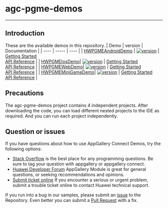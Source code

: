 # agc-pgme-demos
***
## Introduction
These are the available demos in this repository.
| Demo | version | Documentation |
| ---- | ----- | ---- |
| [HWPGMEAndroidDemo](./pgme-android-demo) | [![version](https://img.shields.io/badge/Release-13.7.1.300-yellow)](./pgme-android-demo) | [Getting Started](https://github.com/AppGalleryConnect/pgme-demos/wiki/%E5%8D%8E%E4%B8%BA%E5%A4%9A%E5%AA%92%E4%BD%93%E5%BC%95%E6%93%8E-PGME-ANDROID-SDK-DEMO%E4%BD%BF%E7%94%A8%E6%8C%87%E5%8D%97) <br/> [API Reference](https://developer.huawei.com/consumer/cn/doc/development/AppGallery-connect-Guides/gamemme-integratingsdk-android-0000001250838246) |
| [HWPGMEIosDemo](./pgme-ios-demo)| [![version](https://img.shields.io/badge/Release-13.7.1.300-yellow)](./pgme-ios-demo) | [Getting Started](https://github.com/AppGalleryConnect/pgme-demos/wiki/%E5%8D%8E%E4%B8%BA%E5%A4%9A%E5%AA%92%E4%BD%93%E5%BC%95%E6%93%8E-PGME-IOS-SDK-DEMO%E4%BD%BF%E7%94%A8%E6%8C%87%E5%8D%97) <br/> [API Reference](https://developer.huawei.com/consumer/cn/doc/development/AppGallery-connect-Guides/gamemme-integratingsdk-ios-0000001323104597) |
| [HWPGMEWebDemo](./pgme-web-demo)| [![version](https://img.shields.io/badge/Release-13.7.1.300-yellow)](./pgme-web-demo) | [Getting Started](https://github.com/AppGalleryConnect/pgme-demos/wiki/%E5%8D%8E%E4%B8%BA%E5%A4%9A%E5%AA%92%E4%BD%93%E5%BC%95%E6%93%8EPGME-Web-SDK-Demo%E4%BD%BF%E7%94%A8%E6%8C%87%E5%8D%97) <br/> [API Reference](https://developer.huawei.com/consumer/cn/doc/development/AppGallery-connect-Guides/gamemme-integratingsdk-web-0000001237731053) |
| [HWPGMEMiniGameDemo](./pgme-minigame-demo)| [![version](https://img.shields.io/badge/Release-13.7.1.300-yellow)](./pgme-minigame-demo) | [Getting Started](https://github.com/AppGalleryConnect/pgme-demos/wiki/%E5%8D%8E%E4%B8%BA%E5%AF%B9%E5%AA%92%E4%BD%93%E5%BC%95%E6%93%8EPGME-MIniGame-SDK-Demo%E4%BD%BF%E7%94%A8%E6%8C%87%E5%8D%97) <br/> [API Reference](https://developer.huawei.com/consumer/cn/doc/development/AppGallery-connect-Guides/gamemme-integratingsdk-minigame-0000001604579198) |
## Precautions
The agc-pgme-demos project contains 4 independent projects. After downloading the code, you can load different nested projects to the IDE as required. And you can run each project independently.

## Question or issues
If you have questions about how to use AppGallery Connect Demos, try the following options:  
* [Stack Overflow](https://stackoverflow.com/questions/tagged/appgallery) is the best place for any programming questions. Be sure to tag your question with appgallery or appgallery connect.  
* [Huawei Developer Forum](https://forums.developer.huawei.com/forumPortal/en/home?fid=0101188387844930001) AppGallery Module is great for general questions, or seeking recommendations and opinions.
* [Submit ticket online](https://developer.huawei.com/consumer/en/support/feedback/#/) If you encounter a serious or urgent problem, submit a trouble ticket online to contact Huawei technical support.

If you run into a bug in our samples, please submit an [issue](https://github.com/AppGalleryConnect/pgme-demos/issues) to the Repository. Even better you can submit a [Pull Request](https://github.com/AppGalleryConnect/pgme-demos/pulls) with a fix.
